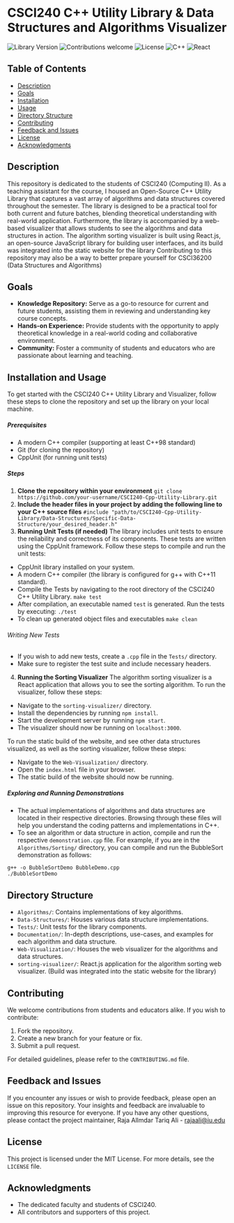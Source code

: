 # CSCI240 C++ Utility Library & Data Structures and Algorithms Visualizer 

![Library Version](https://img.shields.io/badge/version-0.1.0-blue)
![Contributions welcome](https://img.shields.io/badge/contributions-welcome-orange)
![License](https://img.shields.io/badge/license-MIT-green)
![C++](https://img.shields.io/badge/C++-11-red)
![React](https://img.shields.io/badge/React-16.13.1-blue)

## Table of Contents
- [Description](#description)
- [Goals](#goals)
- [Installation](#installation)
- [Usage](#usage)
- [Directory Structure](#directory-structure)
- [Contributing](#contributing)
- [Feedback and Issues](#feedback-and-issues)
- [License](#license)
- [Acknowledgments](#acknowledgments)

## Description
This repository is dedicated to the students of CSCI240 (Computing II). As a teaching assistant for the course, I housed an Open-Source C++ Utility Library that captures a vast array of algorithms and data structures covered throughout the semester. The library is designed to be a practical tool for both current and future batches, blending theoretical understanding with real-world application. Furthermore, the library is accompanied by a web-based visualizer that allows students to see the algorithms and data structures in action. The algorithm sorting visualizer is built using React.js, an open-source JavaScript library for building user interfaces, and its build was integrated into the static website for the library Contributing to this repository may also be a way to better prepare yourself for CSCI36200 (Data Structures and Algorithms)

## Goals
- **Knowledge Repository:** Serve as a go-to resource for current and future students, assisting them in reviewing and understanding key course concepts.
- **Hands-on Experience:** Provide students with the opportunity to apply theoretical knowledge in a real-world coding and collaborative environment.
- **Community:** Foster a community of students and educators who are passionate about learning and teaching.

## Installation and Usage
To get started with the CSCI240 C++ Utility Library and Visualizer, follow these steps to clone the repository and set up the library on your local machine.

##### Prerequisites
- A modern C++ compiler (supporting at least C++98 standard)
- Git (for cloning the repository)
- CppUnit (for running unit tests)

##### Steps
1. **Clone the repository within your environment**
`git clone https://github.com/your-username/CSCI240-Cpp-Utility-Library.git`
2. **Include the header files in your project by adding the following line to your C++ source files**
`#include "path/to/CSCI240-Cpp-Utility-Library/Data-Structures/Specific-Data-Structure/your_desired_header.h"`
3. **Running Unit Tests (if needed)**
The library includes unit tests to ensure the reliability and correctness of its components. These tests are written using the CppUnit framework. Follow these steps to compile and run the unit tests:

- CppUnit library installed on your system.
- A modern C++ compiler (the library is configured for g++ with C++11 standard).
- Compile the Tests by navigating to the root directory of the CSCI240 C++ Utility Library.
`make test`
- After compilation, an executable named `test` is generated. Run the tests by executing:
`./test`
- To clean up generated object files and executables
`make clean`

###### *Writing New Tests*
- If you wish to add new tests, create a `.cpp` file in the `Tests/` directory.
- Make sure to register the test suite and include necessary headers.

4. **Running the Sorting Visualizer**
The algorithm sorting visualizer is a React application that allows you to see the sorting algorithm. To run the visualizer, follow these steps:
- Navigate to the `sorting-visualizer/` directory.
- Install the dependencies by running `npm install`.
- Start the development server by running `npm start`.
- The visualizer should now be running on `localhost:3000`.

To run the static build of the website, and see other data structures visualized, as well as the sorting visualizer, follow these steps:
- Navigate to the `Web-Visualization/` directory.
- Open the `index.html` file in your browser.
- The static build of the website should now be running.

##### Exploring and Running Demonstrations
- The actual implementations of algorithms and data structures are located in their respective directories. Browsing through these files will help you understand the coding patterns and implementations in C++.
- To see an algorithm or data structure in action, compile and run the respective `demonstration.cpp` file. For example, if you are in the `Algorithms/Sorting/` directory, you can compile and run the BubbleSort demonstration as follows:
```
g++ -o BubbleSortDemo BubbleDemo.cpp
./BubbleSortDemo
```


## Directory Structure
- `Algorithms/`: Contains implementations of key algorithms.
- `Data-Structures/`: Houses various data structure implementations.
- `Tests/`: Unit tests for the library components.
- `Documentation/`: In-depth descriptions, use-cases, and examples for each algorithm and data structure.
- `Web-Visualization/`: Houses the web visualizer for the algorithms and data structures.
- `sorting-visualizer/`: React.js application for the algorithm sorting web visualizer. (Build was integrated into the static website for the library)

## Contributing
We welcome contributions from students and educators alike. If you wish to contribute:

1. Fork the repository.
2. Create a new branch for your feature or fix.
3. Submit a pull request.

For detailed guidelines, please refer to the `CONTRIBUTING.md` file.

## Feedback and Issues
If you encounter any issues or wish to provide feedback, please open an issue on this repository. Your insights and feedback are invaluable to improving this resource for everyone. If you have any other questions, please contact the project maintainer, Raja Allmdar Tariq Ali - [rajaali@iu.edu](mailto:rajaali@iu.edu)

## License
This project is licensed under the MIT License. For more details, see the `LICENSE` file.

## Acknowledgments
- The dedicated faculty and students of CSCI240.
- All contributors and supporters of this project.